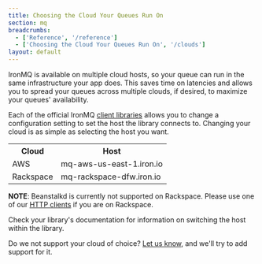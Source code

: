 ```yaml
---
title: Choosing the Cloud Your Queues Run On
section: mq
breadcrumbs:
  - ['Reference', '/reference']
  - ['Choosing the Cloud Your Queues Run On', '/clouds']
layout: default
---
```


IronMQ is available on multiple cloud hosts, so your queue can run in the same infrastructure your app does. This saves time on latencies and allows you to spread your queues across multiple clouds, if desired, to maximize your queues' availability.

Each of the official IronMQ [client libraries](/mq/libraries) allows you to change a configuration setting to set the host the library connects to. Changing your cloud is as simple as selecting the host you want.

<table class="reference">
<tr><th>Cloud</th><th>Host</th></tr>
<tr><td>AWS</td><td>mq-aws-us-east-1.iron.io</td></tr>
<tr><td>Rackspace</td><td>mq-rackspace-dfw.iron.io</td></tr>
</table>

**NOTE**: Beanstalkd is currently not supported on Rackspace. Please use one of our 
[HTTP clients](/mq/libraries) if you are on Rackspace. 

Check your library's documentation for information on switching the host within the library.

Do we not support your cloud of choice? [Let us know](http://support.iron.io/customer/portal/emails/new), and we'll try to add support for it.
